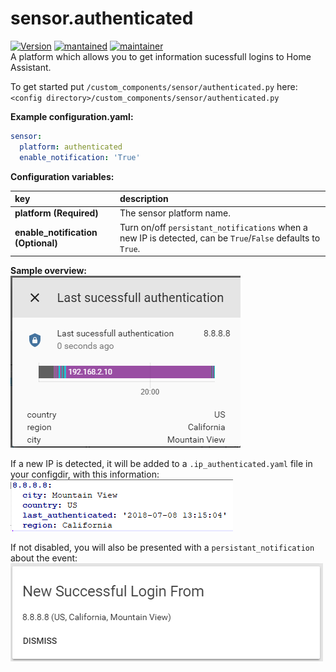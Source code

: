 # sensor.authenticated
  
[![Version](https://img.shields.io/badge/version-0.0.4-green.svg?style=for-the-badge)](#) [![mantained](https://img.shields.io/maintenance/yes/2018.svg?style=for-the-badge)](#) [![maintainer](https://img.shields.io/badge/maintainer-Joakim%20Sørensen%20%40ludeeus-blue.svg?style=for-the-badge)](#)\
A platform which allows you to get information sucessfull logins to Home Assistant.
  
To get started put `/custom_components/sensor/authenticated.py` here:  
`<config directory>/custom_components/sensor/authenticated.py`  
  
**Example configuration.yaml:**

```yaml
sensor:
  platform: authenticated
  enable_notification: 'True'
```

**Configuration variables:**

key | description  
:--- | :---  
**platform (Required)** | The sensor platform name.
**enable_notification (Optional)** | Turn on/off `persistant_notifications` when a new IP is detected, can be `True`/`False` defaults to `True`.
  
**Sample overview:**\
![Sample overview](/img/overview.png)

If a new IP is detected, it will be added to a `.ip_authenticated.yaml` file in your configdir, with this information:\
![fileexample](/img/yamlfile.png)

If not disabled, you will also be presented with a `persistant_notification` about the event:\
![notification](/img/persistant_notification.png)